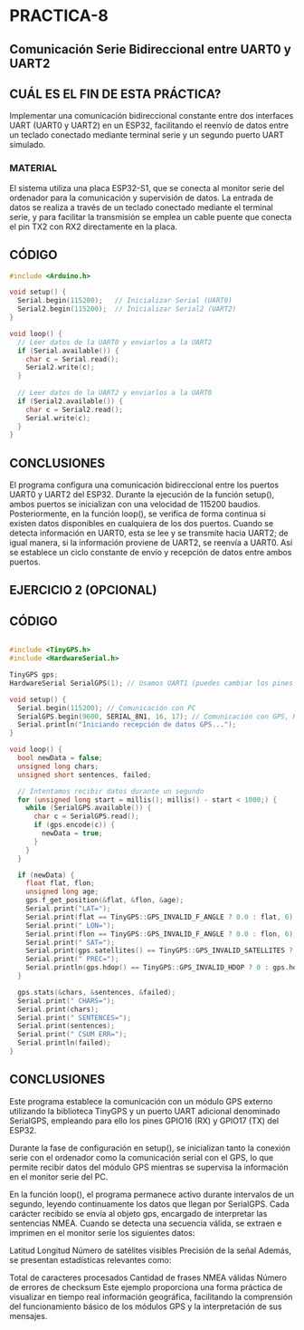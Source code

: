 # PRACTICA-8
## Comunicación Serie Bidireccional entre UART0 y UART2

## CUÁL ES EL FIN DE ESTA PRÁCTICA? 

Implementar una comunicación bidireccional constante entre dos interfaces UART (UART0 y UART2) en un ESP32, facilitando el reenvío de datos entre un teclado conectado mediante terminal serie y un segundo puerto UART simulado.

### MATERIAL
El sistema utiliza una placa ESP32-S1, que se conecta al monitor serie del ordenador para la comunicación y supervisión de datos. La entrada de datos se realiza a través de un teclado conectado mediante el terminal serie, y para facilitar la transmisión se emplea un cable puente que conecta el pin TX2 con RX2 directamente en la placa.


## CÓDIGO

```cpp
#include <Arduino.h>

void setup() {
  Serial.begin(115200);   // Inicializar Serial (UART0)
  Serial2.begin(115200);  // Inicializar Serial2 (UART2)
}

void loop() {
  // Leer datos de la UART0 y enviarlos a la UART2
  if (Serial.available()) {
    char c = Serial.read();
    Serial2.write(c);
  }
  
  // Leer datos de la UART2 y enviarlos a la UART0
  if (Serial2.available()) {
    char c = Serial2.read();
    Serial.write(c);
  }
}
```
## CONCLUSIONES

El programa configura una comunicación bidireccional entre los puertos UART0 y UART2 del ESP32. Durante la ejecución de la función setup(), ambos puertos se inicializan con una velocidad de 115200 baudios. Posteriormente, en la función loop(), se verifica de forma continua si existen datos disponibles en cualquiera de los dos puertos. Cuando se detecta información en UART0, esta se lee y se transmite hacia UART2; de igual manera, si la información proviene de UART2, se reenvía a UART0. Así se establece un ciclo constante de envío y recepción de datos entre ambos puertos.

## EJERCICIO 2 (OPCIONAL)
## CÓDIGO

```cpp

#include <TinyGPS.h>
#include <HardwareSerial.h>

TinyGPS gps;
HardwareSerial SerialGPS(1); // Usamos UART1 (puedes cambiar los pines si es necesario)

void setup() {
  Serial.begin(115200); // Comunicación con PC
  SerialGPS.begin(9600, SERIAL_8N1, 16, 17); // Comunicación con GPS, RX=16, TX=17
  Serial.println("Iniciando recepción de datos GPS...");
}

void loop() {
  bool newData = false;
  unsigned long chars;
  unsigned short sentences, failed;

  // Intentamos recibir datos durante un segundo
  for (unsigned long start = millis(); millis() - start < 1000;) {
    while (SerialGPS.available()) {
      char c = SerialGPS.read();
      if (gps.encode(c)) {
        newData = true;
      }
    }
  }

  if (newData) {
    float flat, flon;
    unsigned long age;
    gps.f_get_position(&flat, &flon, &age);
    Serial.print("LAT=");
    Serial.print(flat == TinyGPS::GPS_INVALID_F_ANGLE ? 0.0 : flat, 6);
    Serial.print(" LON=");
    Serial.print(flon == TinyGPS::GPS_INVALID_F_ANGLE ? 0.0 : flon, 6);
    Serial.print(" SAT=");
    Serial.print(gps.satellites() == TinyGPS::GPS_INVALID_SATELLITES ? 0 : gps.satellites());
    Serial.print(" PREC=");
    Serial.println(gps.hdop() == TinyGPS::GPS_INVALID_HDOP ? 0 : gps.hdop());
  }

  gps.stats(&chars, &sentences, &failed);
  Serial.print(" CHARS=");
  Serial.print(chars);
  Serial.print(" SENTENCES=");
  Serial.print(sentences);
  Serial.print(" CSUM ERR=");
  Serial.println(failed);
}

```
## CONCLUSIONES
Este programa establece la comunicación con un módulo GPS externo utilizando la biblioteca TinyGPS y un puerto UART adicional denominado SerialGPS, empleando para ello los pines GPIO16 (RX) y GPIO17 (TX) del ESP32.

Durante la fase de configuración en setup(), se inicializan tanto la conexión serie con el ordenador como la comunicación serial con el GPS, lo que permite recibir datos del módulo GPS mientras se supervisa la información en el monitor serie del PC.

En la función loop(), el programa permanece activo durante intervalos de un segundo, leyendo continuamente los datos que llegan por SerialGPS. Cada carácter recibido se envía al objeto gps, encargado de interpretar las sentencias NMEA. Cuando se detecta una secuencia válida, se extraen e imprimen en el monitor serie los siguientes datos:

Latitud
Longitud
Número de satélites visibles
Precisión de la señal
Además, se presentan estadísticas relevantes como:

Total de caracteres procesados
Cantidad de frases NMEA válidas
Número de errores de checksum
Este ejemplo proporciona una forma práctica de visualizar en tiempo real información geográfica, facilitando la comprensión del funcionamiento básico de los módulos GPS y la interpretación de sus mensajes.
